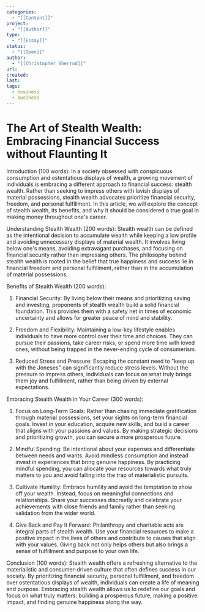 ```yaml
---
categories:
  - "[[Content]]"
project:
  - "[[Author]]"
type:
  - "[[Essay]]"
status:
  - "[[Open]]"
author:
  - "[[Christopher Sherrod]]"
url: 
created:
last:
tags:
  - business
  - business
---
```

# The Art of Stealth Wealth: Embracing Financial Success without Flaunting It

Introduction (100 words): In a society obsessed with conspicuous consumption and ostentatious displays of wealth, a growing movement of individuals is embracing a different approach to financial success: stealth wealth. Rather than seeking to impress others with lavish displays of material possessions, stealth wealth advocates prioritize financial security, freedom, and personal fulfillment. In this article, we will explore the concept of stealth wealth, its benefits, and why it should be considered a true goal in making money throughout one's career.

Understanding Stealth Wealth (200 words): Stealth wealth can be defined as the intentional decision to accumulate wealth while keeping a low profile and avoiding unnecessary displays of material wealth. It involves living below one's means, avoiding extravagant purchases, and focusing on financial security rather than impressing others. The philosophy behind stealth wealth is rooted in the belief that true happiness and success lie in financial freedom and personal fulfillment, rather than in the accumulation of material possessions.

Benefits of Stealth Wealth (200 words):

1. Financial Security: By living below their means and prioritizing saving and investing, proponents of stealth wealth build a solid financial foundation. This provides them with a safety net in times of economic uncertainty and allows for greater peace of mind and stability.

2. Freedom and Flexibility: Maintaining a low-key lifestyle enables individuals to have more control over their time and choices. They can pursue their passions, take career risks, or spend more time with loved ones, without being trapped in the never-ending cycle of consumerism.

3. Reduced Stress and Pressure: Escaping the constant need to "keep up with the Joneses" can significantly reduce stress levels. Without the pressure to impress others, individuals can focus on what truly brings them joy and fulfillment, rather than being driven by external expectations.

Embracing Stealth Wealth in Your Career (300 words):

1. Focus on Long-Term Goals: Rather than chasing immediate gratification through material possessions, set your sights on long-term financial goals. Invest in your education, acquire new skills, and build a career that aligns with your passions and values. By making strategic decisions and prioritizing growth, you can secure a more prosperous future.

2. Mindful Spending: Be intentional about your expenses and differentiate between needs and wants. Avoid mindless consumption and instead invest in experiences that bring genuine happiness. By practicing mindful spending, you can allocate your resources towards what truly matters to you and avoid falling into the trap of materialistic pursuits.

3. Cultivate Humility: Embrace humility and avoid the temptation to show off your wealth. Instead, focus on meaningful connections and relationships. Share your successes discreetly and celebrate your achievements with close friends and family rather than seeking validation from the wider world.

4. Give Back and Pay It Forward: Philanthropy and charitable acts are integral parts of stealth wealth. Use your financial resources to make a positive impact in the lives of others and contribute to causes that align with your values. Giving back not only helps others but also brings a sense of fulfillment and purpose to your own life.

Conclusion (100 words): Stealth wealth offers a refreshing alternative to the materialistic and consumer-driven culture that often defines success in our society. By prioritizing financial security, personal fulfillment, and freedom over ostentatious displays of wealth, individuals can create a life of meaning and purpose. Embracing stealth wealth allows us to redefine our goals and focus on what truly matters: building a prosperous future, making a positive impact, and finding genuine happiness along the way.